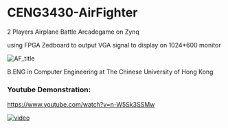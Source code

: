 # CENG3430-AirFighter
 2 Players Airplane Battle Arcadegame on Zynq 
 
 using FPGA Zedboard to output VGA signal to display on 1024*600 monitor

![AF_title](https://github.com/rockyhuiop/CENG3430-AirFighter/assets/54813455/8cca5b69-4e1f-44a0-ba0d-866af343078d)

B.ENG in Computer Engineering at The Chinese University of Hong Kong

### Youtube Demonstration:

https://www.youtube.com/watch?v=n-W5Sk3SSMw

[![video](https://img.youtube.com/vi/n-W5Sk3SSMw/0.jpg)](https://www.youtube.com/watch?v=n-W5Sk3SSMw)
